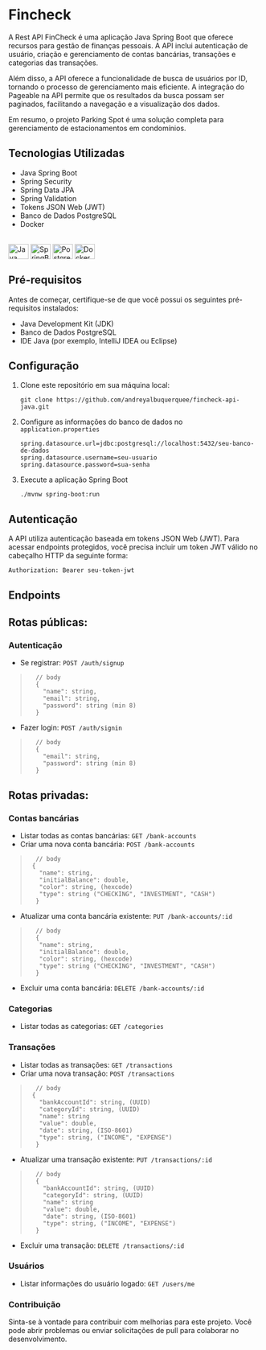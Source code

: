 # Fincheck

A Rest API FinCheck é uma aplicação Java Spring Boot que oferece recursos para gestão de finanças pessoais. A API inclui autenticação de usuário, criação e gerenciamento de contas bancárias, transações e categorias das transações.

Além disso, a API oferece a funcionalidade de busca de usuários por ID, tornando o processo de gerenciamento mais eficiente. A integração do Pageable na API permite que os resultados da busca possam ser paginados, facilitando a navegação e a visualização dos dados.

Em resumo, o projeto Parking Spot é uma solução completa para gerenciamento de estacionamentos em condomínios.

## Tecnologias Utilizadas

- Java Spring Boot
- Spring Security
- Spring Data JPA
- Spring Validation
- Tokens JSON Web (JWT)
- Banco de Dados PostgreSQL
- Docker
<div style="display: inline_block"><br>
 <img alt="Java" align="center" width="40" height="30" src="https://cdn.jsdelivr.net/gh/devicons/devicon/icons/java/java-original.svg">
  <img alt="SpringBoot" align="center" width="40" height="30" src="https://cdn.jsdelivr.net/gh/devicons/devicon/icons/spring/spring-original.svg">
  <img alt="PostgreSQL" align="center" width="40" height="30" src="https://cdn.jsdelivr.net/gh/devicons/devicon/icons/postgresql/postgresql-original.svg">
  <img alt="Docker" align="center" width="40" height="30" src="https://cdn.jsdelivr.net/gh/devicons/devicon/icons/docker/docker-original.svg">
</div>

## Pré-requisitos

Antes de começar, certifique-se de que você possui os seguintes pré-requisitos instalados:

- Java Development Kit (JDK)
- Banco de Dados PostgreSQL
- IDE Java (por exemplo, IntelliJ IDEA ou Eclipse)

## Configuração

1. Clone este repositório em sua máquina local:

   ```shell
   git clone https://github.com/andreyalbuquerquee/fincheck-api-java.git

2. Configure as informações do banco de dados no `application.properties`

   ```shell
   spring.datasource.url=jdbc:postgresql://localhost:5432/seu-banco-de-dados
   spring.datasource.username=seu-usuario
   spring.datasource.password=sua-senha

3. Execute a aplicação Spring Boot

   ```shell
   ./mvnw spring-boot:run

## Autenticação

A API utiliza autenticação baseada em tokens JSON Web (JWT). Para acessar endpoints protegidos, você precisa incluir um token JWT válido no cabeçalho HTTP da seguinte forma:

   ```shell
   Authorization: Bearer seu-token-jwt
   ```

## Endpoints

## Rotas públicas:

### Autenticação
- Se registrar: `POST /auth/signup`
>  ```
>    // body
>    {
>      "name": string,
>      "email": string,
>      "password": string (min 8)
>    }
>    ```
- Fazer login: `POST /auth/signin`
>  ```
>    // body
>    {
>      "email": string,
>      "password": string (min 8)
>    }
>    ```

## Rotas privadas:

### Contas bancárias
- Listar todas as contas bancárias: `GET /bank-accounts`
- Criar uma nova conta bancária: `POST /bank-accounts`
>  ```
>    // body
>   {
>     "name": string,
>     "initialBalance": double,
>     "color": string, (hexcode)
>     "type": string ("CHECKING", "INVESTMENT", "CASH")
>    }
>    ```
- Atualizar uma conta bancária existente: `PUT /bank-accounts/:id`
>  ```
>    // body
>    {
>     "name": string,
>     "initialBalance": double,
>     "color": string, (hexcode)
>     "type": string ("CHECKING", "INVESTMENT", "CASH")
>    }
>    ```
- Excluir uma conta bancária: `DELETE /bank-accounts/:id`

### Categorias
- Listar todas as categorias: `GET /categories`

### Transações
- Listar todas as transações: `GET /transactions`
- Criar uma nova transação: `POST /transactions`
>  ```
>    // body
>   {
>     "bankAccountId": string, (UUID)
>     "categoryId": string, (UUID)
>     "name": string
>     "value": double,
>     "date": string, (ISO-8601)
>     "type": string, ("INCOME", "EXPENSE")
>    }
>    ```
- Atualizar uma transação existente: `PUT /transactions/:id`
>  ```
>    // body
>    {
>      "bankAccountId": string, (UUID)
>      "categoryId": string, (UUID)
>      "name": string
>      "value": double,
>      "date": string, (ISO-8601)
>      "type": string, ("INCOME", "EXPENSE")
>    }
>    ```
- Excluir uma transação: `DELETE /transactions/:id`

### Usuários
- Listar informações do usuário logado: `GET /users/me`

### Contribuição
Sinta-se à vontade para contribuir com melhorias para este projeto. Você pode abrir problemas ou enviar solicitações de pull para colaborar no desenvolvimento.
